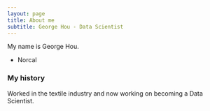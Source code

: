 ```yaml
---
layout: page
title: About me
subtitle: George Hou - Data Scientist
---
```


My name is George Hou.

- Norcal


### My history

Worked in the textile industry and now working on becoming a Data Scientist.
